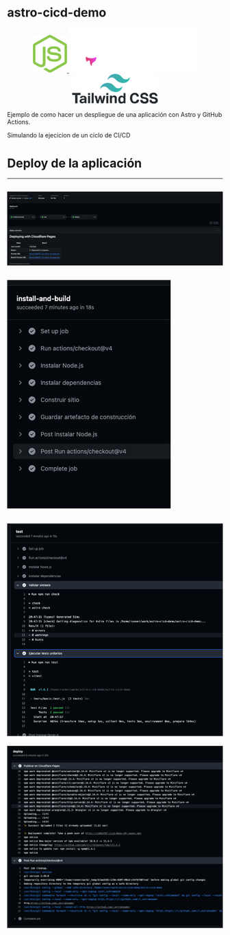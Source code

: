 # astro-cicd-demo

<p align="center">
    <a href="https://nodejs.org/es" target="_blank">
        <img src="./img/node.svg" width="80" alt="Node" />
    </a>
    <a href="https://astro.build/" target="_blank">
        <img src="./img/astro-logo.svg" width="300" alt="Astro" />
    </a>
    <a href="https://tailwindcss.com/" target="_blank">
        <img src="./img/tailwind.svg" width="200" alt="tailwind" />
    </a>
</p>


 Ejemplo de como hacer un despliegue de una aplicación con Astro y GitHub Actions.

 Simulando la ejecicion de un ciclo de  CI/CD


# Deploy de la aplicación
------------------------------
![Main](./img/deploy-main.png)
------------------------------
![Install](./img/install-build.png)
------------------------------
![Test](./img/tests.png)
------------------------------
![DeployT](./img/deploy.png)